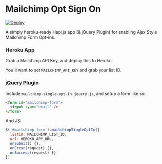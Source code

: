 # Mailchimp Opt Sign On

[![Deploy](https://www.herokucdn.com/deploy/button.svg)](https://heroku.com/deploy)

A simply heroku-ready Hapi.js app (& jQuery Plugin) for enabling Ajax Style Mailchimp Form Opt-ins.

### Heroku App

Grab a Mailchimp API Key, and deploy this to Heroku.

You'll want to set `MAILCHIMP_API_KEY` and grab your list ID.

### jQuery Plugin

Include `mailchimp-single-opt-in.jquery.js`, and setup a form like so:

```html
<form id="mailchimp-form">
  <input type="email" />
</form>

```

And JS:

```js
$('#mailchimp-form').mailchimpSingleOptIn({
  listID: MAILCHIMP_LIST_ID,
  url: HEROKU_APP_URL,
  onSubmit() {},
  onError(request) {},
  onSuccess(request) {}
});
```
